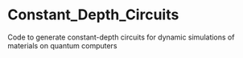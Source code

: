 # Constant_Depth_Circuits
Code to generate constant-depth circuits for dynamic simulations of materials on quantum computers
